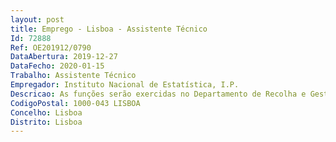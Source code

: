 ```yaml
--- 
layout: post
title: Emprego - Lisboa - Assistente Técnico
Id: 72888
Ref: OE201912/0790
DataAbertura: 2019-12-27
DataFecho: 2020-01-15
Trabalho: Assistente Técnico
Empregador: Instituto Nacional de Estatística, I.P.
Descricao: As funções serão exercidas no Departamento de Recolha e Gestão de Dados, abrangendo, entre outras, as seguintes tarefas •	Participar nos processos de recolha, gestão e integração de dados das operações estatísticas provenientes de inquéritos e de dados administrativos  •	Assegurar a análise, edição e tratamento dos microdados  •	Assegurar o atendimento aos respondentes para o esclarecimento de dúvidas e apoio à recolha e análise dos microdados.
CodigoPostal: 1000-043 LISBOA
Concelho: Lisboa
Distrito: Lisboa
--- 
```

